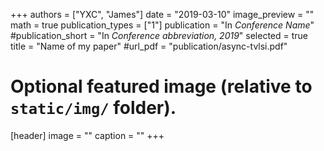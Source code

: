 +++
authors = ["YXC", "James"]
date = "2019-03-10"
image_preview = ""
math = true
publication_types = ["1"]
publication = "In *Conference Name*"
#publication_short = "In *Conference abbreviation, 2019*"
selected = true
title = "Name of my paper"
#url_pdf = "publication/async-tvlsi.pdf"

# Optional featured image (relative to `static/img/` folder).
[header]
image = ""
caption = ""
+++
